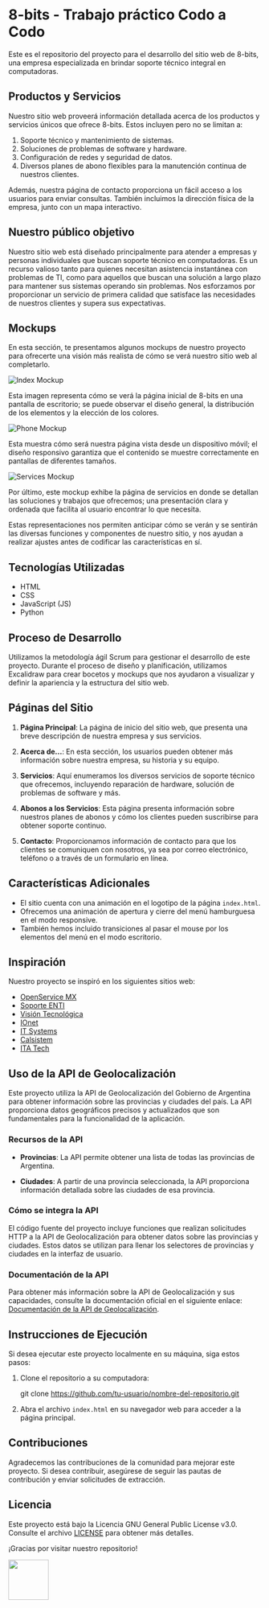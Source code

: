 # 8-bits - Trabajo práctico Codo a Codo

Este es el repositorio del proyecto para el desarrollo del sitio web de 8-bits, una empresa especializada en brindar soporte técnico integral en computadoras.

## Productos y Servicios

Nuestro sitio web proveerá información detallada acerca de los productos y servicios únicos que ofrece 8-bits. Estos incluyen pero no se limitan a:

1. Soporte técnico y mantenimiento de sistemas.
2. Soluciones de problemas de software y hardware.
3. Configuración de redes y seguridad de datos.
4. Diversos planes de abono flexibles para la manutención continua de nuestros clientes.

Además, nuestra página de contacto proporciona un fácil acceso a los usuarios para enviar consultas. También incluimos la dirección física de la empresa, junto con un mapa interactivo.

## Nuestro público objetivo

Nuestro sitio web está diseñado principalmente para atender a empresas y personas individuales que buscan soporte técnico en computadoras. Es un recurso valioso tanto para quienes necesitan asistencia instantánea con problemas de TI, como para aquellos que buscan una solución a largo plazo para mantener sus sistemas operando sin problemas. Nos esforzamos por proporcionar un servicio de primera calidad que satisface las necesidades de nuestros clientes y supera sus expectativas.

## Mockups

En esta sección, te presentamos algunos mockups de nuestro proyecto para ofrecerte una visión más realista de cómo se verá nuestro sitio web al completarlo. 

![Index Mockup](./mockups/8-bits-index.webp)

Esta imagen representa cómo se verá la página inicial de 8-bits en una pantalla de escritorio; se puede observar el diseño general, la distribución de los elementos y la elección de los colores.

![Phone Mockup](./mockups/8-bits-phone.webp)

Esta muestra cómo será nuestra página vista desde un dispositivo móvil; el diseño responsivo garantiza que el contenido se muestre correctamente en pantallas de diferentes tamaños.

![Services Mockup](./mockups/8-bits-services.webp)

Por último, este mockup exhibe la página de servicios en donde se detallan las soluciones y trabajos que ofrecemos; una presentación clara y ordenada que facilita al usuario encontrar lo que necesita.

Estas representaciones nos permiten anticipar cómo se verán y se sentirán las diversas funciones y componentes de nuestro sitio, y nos ayudan a realizar ajustes antes de codificar las características en sí.

## Tecnologías Utilizadas

- HTML
- CSS
- JavaScript (JS)
- Python

## Proceso de Desarrollo

Utilizamos la metodología ágil Scrum para gestionar el desarrollo de este proyecto. Durante el proceso de diseño y planificación, utilizamos Excalidraw para crear bocetos y mockups que nos ayudaron a visualizar y definir la apariencia y la estructura del sitio web.

## Páginas del Sitio

1. **Página Principal**: La página de inicio del sitio web, que presenta una breve descripción de nuestra empresa y sus servicios.

2. **Acerca de...**: En esta sección, los usuarios pueden obtener más información sobre nuestra empresa, su historia y su equipo.

3. **Servicios**: Aquí enumeramos los diversos servicios de soporte técnico que ofrecemos, incluyendo reparación de hardware, solución de problemas de software y más.

4. **Abonos a los Servicios**: Esta página presenta información sobre nuestros planes de abonos y cómo los clientes pueden suscribirse para obtener soporte continuo.

5. **Contacto**: Proporcionamos información de contacto para que los clientes se comuniquen con nosotros, ya sea por correo electrónico, teléfono o a través de un formulario en línea.

## Características Adicionales

- El sitio cuenta con una animación en el logotipo de la página `index.html`.
- Ofrecemos una animación de apertura y cierre del menú hamburguesa en el modo responsive.
- También hemos incluido transiciones al pasar el mouse por los elementos del menú en el modo escritorio.

## Inspiración

Nuestro proyecto se inspiró en los siguientes sitios web:

- [OpenService MX](https://openservice.mx/soporte-tecnico-de-ti/)
- [Soporte ENTI](https://soporteenti.com/)
- [Visión Tecnológica](https://visiontecnologica.com.ar/soporte-tecnico-para-pymes/)
- [IOnet](https://www.ionet.cl/servicios-informaticos)
- [IT Systems](https://it-systems.com.co/soporte-tecnico-ti-corporativo/)
- [Calsistem](https://www.calsistem.com.ar/soporte-tecnico-informatico.php)
- [ITA Tech](https://ita.tech/soporte-tecnico-para-empresas)

## Uso de la API de Geolocalización

Este proyecto utiliza la API de Geolocalización del Gobierno de Argentina para obtener información sobre las provincias y ciudades del país. La API proporciona datos geográficos precisos y actualizados que son fundamentales para la funcionalidad de la aplicación.

### Recursos de la API

- **Provincias**: La API permite obtener una lista de todas las provincias de Argentina.

- **Ciudades**: A partir de una provincia seleccionada, la API proporciona información detallada sobre las ciudades de esa provincia.

### Cómo se integra la API

El código fuente del proyecto incluye funciones que realizan solicitudes HTTP a la API de Geolocalización para obtener datos sobre las provincias y ciudades. Estos datos se utilizan para llenar los selectores de provincias y ciudades en la interfaz de usuario.

### Documentación de la API

Para obtener más información sobre la API de Geolocalización y sus capacidades, consulte la documentación oficial en el siguiente enlace: [Documentación de la API de Geolocalización](https://apis.datos.gob.ar/georef/).

## Instrucciones de Ejecución

Si desea ejecutar este proyecto localmente en su máquina, siga estos pasos:

1. Clone el repositorio a su computadora:

   git clone https://github.com/tu-usuario/nombre-del-repositorio.git


2. Abra el archivo `index.html` en su navegador web para acceder a la página principal.

## Contribuciones

Agradecemos las contribuciones de la comunidad para mejorar este proyecto. Si desea contribuir, asegúrese de seguir las pautas de contribución y enviar solicitudes de extracción.

## Licencia

Este proyecto está bajo la Licencia GNU General Public License v3.0. Consulte el archivo [LICENSE](LICENSE) para obtener más detalles.

¡Gracias por visitar nuestro repositorio!

<img src="./assets/images/logo.webp" height=80px>
